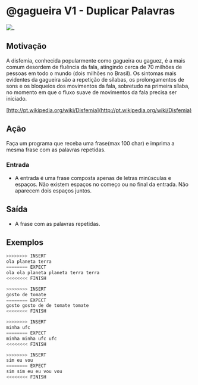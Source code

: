 # @gagueira V1 - Duplicar Palavras

![_](cover.jpg)

## Motivação

A disfemia, conhecida popularmente como gagueira ou gaguez, é a mais comum desordem de fluência da fala, atingindo cerca de 70 milhões de pessoas em todo o mundo (dois milhões no Brasil). Os sintomas mais evidentes da gagueira são a repetição de sílabas, os prolongamentos de sons e os bloqueios dos movimentos da fala, sobretudo na primeira sílaba, no momento em que o fluxo suave de movimentos da fala precisa ser iniciado.

[http://pt.wikipedia.org/wiki/Disfemia](http://pt.wikipedia.org/wiki/Disfemia)

## Ação

Faça um programa que receba uma frase(max 100 char) e imprima a mesma frase com as palavras repetidas.

### Entrada

* A entrada é uma frase composta apenas de letras minúsculas e espaços. Não existem espaços no começo ou no final da entrada. Não aparecem dois espaços juntos.

## Saída

* A frase com as palavras repetidas.

## Exemplos

``` py
>>>>>>>> INSERT
ola planeta terra
======== EXPECT
ola ola planeta planeta terra terra
<<<<<<<< FINISH
```

```py
>>>>>>>> INSERT
gosto de tomate
======== EXPECT
gosto gosto de de tomate tomate
<<<<<<<< FINISH
```

```py
>>>>>>>> INSERT
minha ufc
======== EXPECT
minha minha ufc ufc
<<<<<<<< FINISH
```

```py
>>>>>>>> INSERT
sim eu vou
======== EXPECT
sim sim eu eu vou vou
<<<<<<<< FINISH
```
